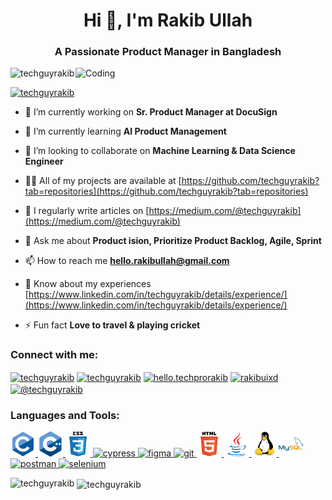 <h1 align="center">Hi 👋, I'm Rakib Ullah</h1>
<h3 align="center">A Passionate Product Manager in Bangladesh</h3>
<img align="right" alt="Coding" width="400" src="https://media1.giphy.com/media/v1.Y2lkPTc5MGI3NjExOTlkZTZmMDdlMDU0MmQ5OTRiYjgxYzAzZDEyMmM4NzMzYjM4Y2EzYyZjdD1n/qgQUggAC3Pfv687qPC/giphy.gif">

<p align="left"> <img src="https://komarev.com/ghpvc/?username=techguyrakib&label=Profile%20views&color=0e75b6&style=flat" alt="techguyrakib" /> </p>

<p align="left"> <a href="https://twitter.com/techguyrakib" target="blank"><img src="https://img.shields.io/twitter/follow/techguyrakib?logo=twitter&style=for-the-badge" alt="techguyrakib" /></a> </p>

- 🔭 I’m currently working on **Sr. Product Manager at DocuSign**

- 🌱 I’m currently learning **AI Product Management**

- 👯 I’m looking to collaborate on **Machine Learning & Data Science Engineer**

- 👨‍💻 All of my projects are available at [https://github.com/techguyrakib?tab=repositories](https://github.com/techguyrakib?tab=repositories)

- 📝 I regularly write articles on [https://medium.com/@techguyrakib](https://medium.com/@techguyrakib)

- 💬 Ask me about **Product ision, Prioritize Product Backlog, Agile, Sprint**

- 📫 How to reach me **hello.rakibullah@gmail.com**

- 📄 Know about my experiences [https://www.linkedin.com/in/techguyrakib/details/experience/](https://www.linkedin.com/in/techguyrakib/details/experience/)

- ⚡ Fun fact **Love to travel & playing cricket**

<h3 align="left">Connect with me:</h3>
<p align="left">
<a href="https://twitter.com/techguyrakib" target="blank"><img align="center" src="https://raw.githubusercontent.com/rahuldkjain/github-profile-readme-generator/master/src/images/icons/Social/twitter.svg" alt="techguyrakib" height="30" width="40" /></a>
<a href="https://linkedin.com/in/techguyrakib" target="blank"><img align="center" src="https://raw.githubusercontent.com/rahuldkjain/github-profile-readme-generator/master/src/images/icons/Social/linked-in-alt.svg" alt="techguyrakib" height="30" width="40" /></a>
<a href="https://fb.com/hello.techprorakib" target="blank"><img align="center" src="https://raw.githubusercontent.com/rahuldkjain/github-profile-readme-generator/master/src/images/icons/Social/facebook.svg" alt="hello.techprorakib" height="30" width="40" /></a>
<a href="https://dribbble.com/rakibuixd" target="blank"><img align="center" src="https://raw.githubusercontent.com/rahuldkjain/github-profile-readme-generator/master/src/images/icons/Social/dribbble.svg" alt="rakibuixd" height="30" width="40" /></a>
<a href="https://medium.com/@techguyrakib" target="blank"><img align="center" src="https://raw.githubusercontent.com/rahuldkjain/github-profile-readme-generator/master/src/images/icons/Social/medium.svg" alt="@techguyrakib" height="30" width="40" /></a>
</p>

<h3 align="left">Languages and Tools:</h3>
<p align="left"> <a href="https://www.cprogramming.com/" target="_blank" rel="noreferrer"> <img src="https://raw.githubusercontent.com/devicons/devicon/master/icons/c/c-original.svg" alt="c" width="40" height="40"/> </a> <a href="https://www.w3schools.com/cpp/" target="_blank" rel="noreferrer"> <img src="https://raw.githubusercontent.com/devicons/devicon/master/icons/cplusplus/cplusplus-original.svg" alt="cplusplus" width="40" height="40"/> </a> <a href="https://www.w3schools.com/css/" target="_blank" rel="noreferrer"> <img src="https://raw.githubusercontent.com/devicons/devicon/master/icons/css3/css3-original-wordmark.svg" alt="css3" width="40" height="40"/> </a> <a href="https://www.cypress.io" target="_blank" rel="noreferrer"> <img src="https://raw.githubusercontent.com/simple-icons/simple-icons/6e46ec1fc23b60c8fd0d2f2ff46db82e16dbd75f/icons/cypress.svg" alt="cypress" width="40" height="40"/> </a> <a href="https://www.figma.com/" target="_blank" rel="noreferrer"> <img src="https://www.vectorlogo.zone/logos/figma/figma-icon.svg" alt="figma" width="40" height="40"/> </a> <a href="https://git-scm.com/" target="_blank" rel="noreferrer"> <img src="https://www.vectorlogo.zone/logos/git-scm/git-scm-icon.svg" alt="git" width="40" height="40"/> </a> <a href="https://www.w3.org/html/" target="_blank" rel="noreferrer"> <img src="https://raw.githubusercontent.com/devicons/devicon/master/icons/html5/html5-original-wordmark.svg" alt="html5" width="40" height="40"/> </a> <a href="https://www.java.com" target="_blank" rel="noreferrer"> <img src="https://raw.githubusercontent.com/devicons/devicon/master/icons/java/java-original.svg" alt="java" width="40" height="40"/> </a> <a href="https://www.linux.org/" target="_blank" rel="noreferrer"> <img src="https://raw.githubusercontent.com/devicons/devicon/master/icons/linux/linux-original.svg" alt="linux" width="40" height="40"/> </a> <a href="https://www.mysql.com/" target="_blank" rel="noreferrer"> <img src="https://raw.githubusercontent.com/devicons/devicon/master/icons/mysql/mysql-original-wordmark.svg" alt="mysql" width="40" height="40"/> </a> <a href="https://postman.com" target="_blank" rel="noreferrer"> <img src="https://www.vectorlogo.zone/logos/getpostman/getpostman-icon.svg" alt="postman" width="40" height="40"/> </a> <a href="https://www.selenium.dev" target="_blank" rel="noreferrer"> <img src="https://raw.githubusercontent.com/detain/svg-logos/780f25886640cef088af994181646db2f6b1a3f8/svg/selenium-logo.svg" alt="selenium" width="40" height="40"/> </a> </p>

<p><img align="left" src="https://github-readme-stats.vercel.app/api/top-langs?username=techguyrakib&show_icons=true&locale=en&layout=compact" alt="techguyrakib" /></p>

<p>&nbsp;<img align="center" src="https://github-readme-stats.vercel.app/api?username=techguyrakib&show_icons=true&locale=en" alt="techguyrakib" /></p>
